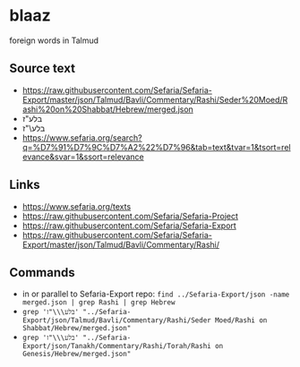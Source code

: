 # blaaz

foreign words in Talmud

## Source text

* https://raw.githubusercontent.com/Sefaria/Sefaria-Export/master/json/Talmud/Bavli/Commentary/Rashi/Seder%20Moed/Rashi%20on%20Shabbat/Hebrew/merged.json
* בלע\"ז
* בלע\\\"ז
* https://www.sefaria.org/search?q=%D7%91%D7%9C%D7%A2%22%D7%96&tab=text&tvar=1&tsort=relevance&svar=1&ssort=relevance

## Links

* https://www.sefaria.org/texts
* https://raw.githubusercontent.com/Sefaria/Sefaria-Project
* https://raw.githubusercontent.com/Sefaria/Sefaria-Export
* https://raw.githubusercontent.com/Sefaria/Sefaria-Export/master/json/Talmud/Bavli/Commentary/Rashi/

## Commands

* in or parallel to Sefaria-Export repo: `find ../Sefaria-Export/json -name merged.json | grep Rashi | grep Hebrew`
* `grep 'בלע\\\"ז' "../Sefaria-Export/json/Talmud/Bavli/Commentary/Rashi/Seder Moed/Rashi on Shabbat/Hebrew/merged.json"`
* `grep 'בלע\\\"ז' "../Sefaria-Export/json/Tanakh/Commentary/Rashi/Torah/Rashi on Genesis/Hebrew/merged.json"`
